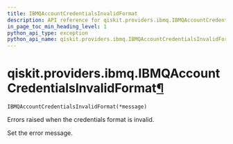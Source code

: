 ```yaml
---
title: IBMQAccountCredentialsInvalidFormat
description: API reference for qiskit.providers.ibmq.IBMQAccountCredentialsInvalidFormat
in_page_toc_min_heading_level: 1
python_api_type: exception
python_api_name: qiskit.providers.ibmq.IBMQAccountCredentialsInvalidFormat
---
```


# qiskit.providers.ibmq.IBMQAccountCredentialsInvalidFormat[¶](#qiskit-providers-ibmq-ibmqaccountcredentialsinvalidformat "Permalink to this headline")

<span id="qiskit.providers.ibmq.IBMQAccountCredentialsInvalidFormat" />

`IBMQAccountCredentialsInvalidFormat(*message)`

Errors raised when the credentials format is invalid.

Set the error message.


